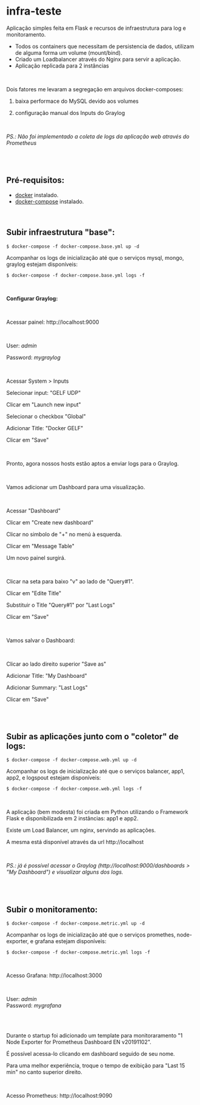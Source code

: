 # infra-teste

Aplicação simples feita em Flask e recursos de infraestrutura para log e monitoramento. 
<br>

- Todos os containers que necessitam de persistencia de dados, utilizam de alguma forma um volume (mount/bind).
- Criado um Loadbalancer através do Nginx para servir a aplicação.
- Aplicação replicada para 2 instâncias

<br>

Dois fatores me levaram a segregação em arquivos docker-composes:<br>

1. baixa performace do MySQL devido aos volumes <br>

2. configuração manual dos Inputs do Graylog

<br>

*PS.: Não foi implementado a coleta de logs da aplicação web através do Prometheus*

<br>
<br>

## Pré-requisitos:

- [docker](https://docs.docker.com/engine/install/) instalado.
- [docker-compose](https://docs.docker.com/compose/install/) instalado.

<br>

## Subir infraestrutura "base":

```
$ docker-compose -f docker-compose.base.yml up -d
```
Acompanhar os logs de inicialização até que o serviços mysql, mongo, graylog estejam disponíveis:
```
$ docker-compose -f docker-compose.base.yml logs -f
```
<br>

**Configurar Graylog:**

<br>

Acessar painel: http://localhost:9000

<br>

User: *admin* <br>

Password: *mygraylog*

<br>

Acessar System > Inputs <br>

Selecionar input: "GELF UDP" <br>

Clicar em "Launch new input" <br>

Selecionar o checkbox "Global" <br>

Adicionar Title: "Docker GELF" <br>

Clicar em "Save" <br>

<br>

Pronto, agora nossos hosts estão aptos a enviar logs para o Graylog.

<br>

Vamos adicionar um Dashboard para uma visualização.

<br>

Acessar "Dashboard" <br>

Clicar em "Create new dashboard" <br>

Clicar no simbolo de "+" no menú à esquerda. <br>

Clicar em "Message Table" <br>

Um novo painel surgirá. <br>

<br>

Clicar na seta para baixo "v" ao lado de "Query#1". <br>

Clicar em "Edite Title" <br>

Substituir o Title "Query#1" por "Last Logs" <br>

Clicar em "Save" <br>

<br>

Vamos salvar o Dashboard:

<br>

Clicar ao lado direito superior "Save as" <br>

Adicionar Title: "My Dashboard" <br>

Adicionar Summary: "Last Logs" <br>

Clicar em "Save"

<br>
<br>

## Subir as aplicações junto com o "coletor" de logs:

```
$ docker-compose -f docker-compose.web.yml up -d
```
Acompanhar os logs de inicialização até que o serviços balancer, app1, app2, e logspout estejam disponíveis:
```
$ docker-compose -f docker-compose.web.yml logs -f
```

<br>

A aplicação (bem modesta) foi criada em Python utilizando o Framework Flask e disponibilizada em 2 instâncias: app1 e app2. <br>

Existe um Load Balancer, um nginx, servindo as aplicações. <br>

A mesma está disponível através da url http://localhost <br>

<br>

*PS.: já é possível acessar o Graylog (http://localhost:9000/dashboards > "My Dashboard") e visualizar alguns dos logs.*

<br>
<br>

## Subir o monitoramento:

```
$ docker-compose -f docker-compose.metric.yml up -d
```
Acompanhar os logs de inicialização até que o serviços promethes, node-exporter, e grafana estejam disponíveis:
```
$ docker-compose -f docker-compose.metric.yml logs -f
```

<br>

Acesso Grafana: http://localhost:3000

<br>

User: *admin* <br>
Password: *mygrafana* <br>

<br>
<br>

Durante o startup foi adicionado um template para monitoraramento "1 Node Exporter for Prometheus Dashboard EN v20191102". <br>

É possível acessa-lo clicando em dashboard seguido de seu nome. <br>

Para uma melhor experiência, troque o tempo de exibição para "Last 15 min" no canto superior direito. <br>

<br>

Acesso Prometheus: http://localhost:9090

